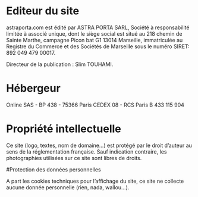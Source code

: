 # Editeur du site

astraporta.com est édité par ASTRA PORTA SARL, Société à responsabilité limitée à associé unique, dont le siège social est situé au 218 chemin de Sainte Marthe, campagne Picon bat G1 13014 Marseille, immatriculée au Registre du Commerce et des Sociétés de Marseille sous le numéro SIRET: 892 049 479 00017.

Directeur de la publication : Slim TOUHAMI.

# Hébergeur

Online SAS - BP 438 - 75366 Paris CEDEX 08 - RCS Paris B 433 115 904

# Propriété intellectuelle

Ce site (logo, textes, nom de domaine…) est protégé par le droit d’auteur au sens de la réglementation française. Sauf indication contraire, les photographies utilisées sur ce site sont libres de droits.

#Protection des données personnelles

A part les cookies techniques pour l’affichage du site, ce site ne collecte aucune donnée personnelle (rien, nada, wallou…).
